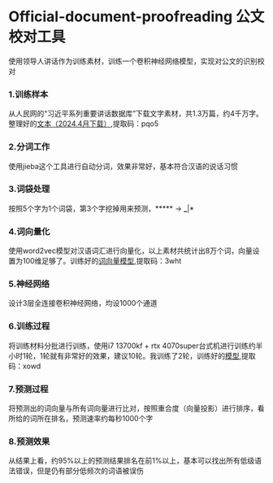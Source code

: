 # Official-document-proofreading 公文校对工具

使用领导人讲话作为训练素材，训练一个卷积神经网络模型，实现对公文的识别校对
### 1.训练样本
从人民网的“习近平系列重要讲话数据库”下载文字素材，共1.3万篇，约4千万字。整理好的[文本（2024.4月下载）](https://pan.baidu.com/s/1AyvUY6tOTP3QMfd_RkGlzw),提取码：pqo5
### 2.分词工作
使用jieba这个工具进行自动分词，效果非常好，基本符合汉语的说话习惯
### 3.词袋处理
按照5个字为1个词袋，第3个字挖掉用来预测，***** -> **_**|*
### 4.词向量化
使用word2vec模型对汉语词汇进行向量化，以上素材共统计出8万个词，向量设置为100维足够了。训练好的[词向量模型](https://pan.baidu.com/s/1p6BMuWYajBgeIM-IvzpJ9Q),提取码：3wht
### 5.神经网络
设计3层全连接卷积神经网络，均设1000个通道
### 6.训练过程
将训练材料分批进行训练，使用i7 13700kf + rtx 4070super台式机进行训练约半小时1轮，1轮就有非常好的效果，建议10轮。我训练了2轮，训练好的[模型](https://pan.baidu.com/s/1ddAaKqBr3QB2kvcZPozcbw),提取码：xowd
### 7.预测过程
将预测出的词向量与所有词向量进行比对，按照重合度（向量投影）进行排序，看所给的词所在排名，预测速率约每秒1000个字
### 8.预测效果
从结果上看，约95%以上的预测结果排名在前1%以上，基本可以找出所有低级语法错误，但是仍有部分低频次的词语被误伤
